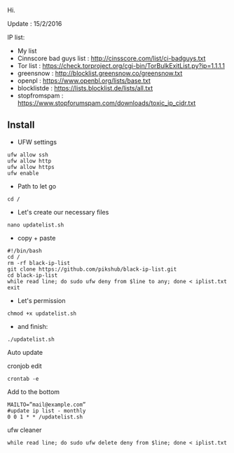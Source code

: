 Hi. 

Update : 15/2/2016

IP list:

- My list
- Cinnscore bad guys list : http://cinsscore.com/list/ci-badguys.txt 
- Tor list : https://check.torproject.org/cgi-bin/TorBulkExitList.py?ip=1.1.1.1 
- greensnow : http://blocklist.greensnow.co/greensnow.txt
- openpl : https://www.openbl.org/lists/base.txt
- blocklistde : https://lists.blocklist.de/lists/all.txt
- stopfromspam : https://www.stopforumspam.com/downloads/toxic_ip_cidr.txt

## Install

- UFW settings

```
ufw allow ssh
ufw allow http
ufw allow https
ufw enable
```

- Path to let go

`cd /`

- Let's create our necessary files

`nano updatelist.sh`

- copy + paste

```
#!/bin/bash
cd /
rm -rf black-ip-list
git clone https://github.com/pikshub/black-ip-list.git
cd black-ip-list
while read line; do sudo ufw deny from $line to any; done < iplist.txt
exit
```

- Let's permission

`chmod +x updatelist.sh`

- and finish:

`./updatelist.sh`

Auto update

cronjob edit

`crontab -e`

Add to the bottom

```
MAILTO=”mail@example.com”
#update ip list - monthly
0 0 1 * * /updatelist.sh 
```

ufw cleaner

`while read line; do sudo ufw delete deny from $line; done < iplist.txt`
